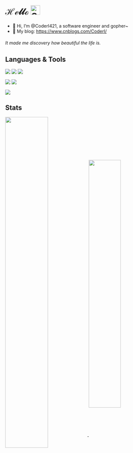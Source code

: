 # ℋℯ𝓁𝓁ℴ <picture><img alt="Shows an illustrated sun in light mode and a moon with stars in dark mode." src="https://cdn-icons-png.flaticon.com/512/4341/4341069.png" width="30px"></picture>

- 👋 Hi, I’m @CoderI421, a software engineer and gopher~
- 📒 My blog: https://www.cnblogs.com/CoderI/

###### It made me discovery how beautiful the life is.

## Languages & Tools

<p align="left">
  <img src="https://img.shields.io/badge/Golang-0ba5d4?style=flat-square&logo=go&logoColor=white" />
  <img src="https://img.shields.io/badge/C%23-1e9e25?style=flat-square&logo=csharp&logoColor=white" />
  <img src="https://img.shields.io/badge/Python-386e9d?style=flat-square&logo=python&logoColor=white" />
</p>
<p align="left">
  <img src="https://img.shields.io/badge/Docker-319def?style=flat-square&logo=docker&logoColor=white" />
  <img src="https://img.shields.io/badge/Kubernetes-316ce6?style=flat-square&logo=kubernetes&logoColor=white" />
</p>
<p align="left">
  <img src="https://img.shields.io/badge/Vue.js-35495E?style=flat-square&logo=vuedotjs&logoColor=4FC08D" />
</p>

## Stats

<a href="https://github.com/CoderI421">
  <img align="center" width="52%" src="https://github-readme-stats.vercel.app/api?username=CoderI421&theme=nightowl&show_icons=true&hide_border=true&include_all_commits=true&count_private=true&hide_title=true" />
</a>

<a href="https://github.com/CoderI421">
  <img align="center" width="45%" src="https://github-readme-streak-stats.herokuapp.com/?user=CoderI421&theme=nightowl&hide_border=true&include_all_commits=true&count_private=true" />
</a>
